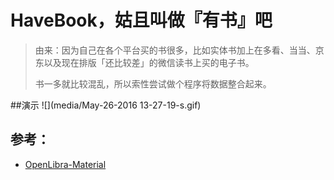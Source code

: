 # HaveBook，姑且叫做『有书』吧

> 由来：因为自己在各个平台买的书很多，比如实体书加上在多看、当当、京东以及现在排版「还比较差」的微信读书上买的电子书。
>
> 书一多就比较混乱，所以索性尝试做个程序将数据整合起来。

##演示
![](media/May-26-2016 13-27-19-s.gif)

## 参考：

* [OpenLibra-Material](https://github.com/saulmm/OpenLibra-Material)


